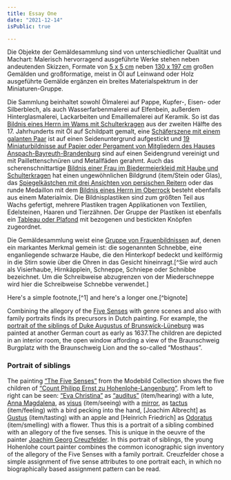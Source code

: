 ```yaml
---
title: Essay One
date: "2021-12-14"
isPublic: true

---
```


Die Objekte der Gemäldesammlung sind von unterschiedlicher Qualität und Machart: Malerisch hervorragend ausgeführte Werke stehen neben andeutenden Skizzen, Formate von [5 x 5 cm](item/463) neben [130 x 197 cm](item/148) großen Gemälden und großformatige, meist in Öl auf Leinwand oder Holz ausgeführte Gemälde ergänzen ein breites Materialspektrum in der Miniaturen-Gruppe.


Die Sammlung beinhaltet sowohl Ölmalerei auf Pappe, Kupfer-, Eisen- oder Silberblech, als auch Wasserfarbenmalerei auf Elfenbein, außerdem Hinterglasmalerei, Lackarbeiten und Emaillemalerei auf Keramik. So ist das [Bildnis eines Herrn im Wams mit Schulterkragen](item/437) aus der zweiten Hälfte des 17. Jahrhunderts mit Öl auf Schildpatt gemalt, eine [Schäferszene mit einem galanten Paar](item/68) ist auf einen Seidenuntergrund aufgestickt und [19 Miniaturbildnisse auf Papier oder Pergament von Mitgliedern des Hauses Anspach-Bayreuth-Brandenburg](item/332) sind auf einen Seidengrund vereinigt und mit Paillettenschnüren und Metallfäden gerahmt. Auch das scherenschnittartige [Bildnis einer Frau im Biedermeierkleid mit Haube und Schulterkragen](item/447) hat einen ungewöhnlichen Bildgrund (item/Stein oder Glas), das [Spiegelkästchen mit drei Ansichten von persischen Reitern](item/530) oder das runde Medaillon mit dem [Bildnis eines Herrn im Oberrock](item/301) besteht ebenfalls aus einem Materialmix. Die Bildnisplastiken sind zum größten Teil aus Wachs ­gefertigt, mehrere Plastiken tragen Applikationen von Textilien, Edelsteinen, Haaren und Tierzähnen. Der Gruppe der Plastiken ist ebenfalls ein [Tableau oder Plafond](item/5407) mit bezogenen und bestickten Knöpfen zugeordnet.

Die Gemäldesammlung weist eine [Gruppe von Frauenbildnissen](set/31735) auf, denen ein markantes Merkmal gemein ist: die sogenannten Schnebbe, eine enganliegende schwarze Haube, die den Hinterkopf bedeckt und keilförmig in die Stirn sowie über die Ohren in das Gesicht hineinragt.[^Sie wird auch als Visierhaube, Hirnkäpplein, Schneppe, Schniepe oder Schnibbe bezeichnet. Um die Schreibweise abzugrenzen von der Miederschneppe wird hier die Schreibweise Schnebbe verwendet.]


Here's a simple footnote,[^1] and here's a longer one.[^bignote]
    
Combining the allegory of the [Five Senses](item/10614) with genre scenes and also with family portraits finds its precursors in Dutch painting. For example, the [portrait of the siblings of Duke Augustus of Brunswick-Lüneburg](item/209) was painted at another German court as early as 1637.The children are depicted in an interior room, the open window affording a view of the Braunschweig Burgplatz with the Braunschweig Lion and the so-called “Mosthaus”.
### Portrait of siblings
The painting [“The Five Senses”](item/159) from the Modebild Collection shows the five children of  [“Count Philipp Ernst zu Hohenlohe-Langenburg”](item/9499).
From left to right can be seen: [“Eva Christina”](item/9390) as [“auditus”](item/10613) (item/hearing) with a lute, 
[Anna Magdalena](item/9499), as  [visus](item/10536) (item/seeing) with a [mirror](item/10946), as [tactus](item/10586) (item/feeling) with a bird pecking into the hand, [Joachim Albrecht] as [Gustus](item/10913) (item/tasting) with an apple and [Heinrich Friedrich] as [Odoratus](item/10917) (item/smelling) with a flower. Thus this is a portrait of a sibling combined with an allegory of the five senses. This is unique in the oeuvre of the painter [Joachim Georg Creuzfelder](item/9350). In this portrait of siblings, the young Hohenlohe court painter combines the common iconographic sign inventory of the allegory of the Five Senses with a family portrait. Creuzfelder chose a simple assignment of five sense attributes to one portrait each, in which no biographically based assignment pattern can be read.
